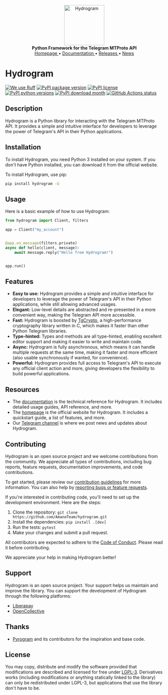 <p align="center">
    <a href="https://github.com/AmanoTeam/hydrogram">
        <picture>
            <source media="(prefers-color-scheme: dark)" srcset="docs/source/_static/hydrogram-dark.png">
            <source media="(prefers-color-scheme: light)" srcset="docs/source/_static/hydrogram-light.png">
            <img alt="Hydrogram" width="128" src="docs/source/_static/hydrogram-light.png">
        </picture>
    </a>
    <br>
    <b>Python Framework for the Telegram MTProto API</b>
    <br>
    <a href="https://hydrogram.amanoteam.com">
        Homepage
    </a>
    •
    <a href="https://hydrogram.amanoteam.com/docs">
        Documentation
    </a>
    •
    <a href="https://hydrogram.amanoteam.com/docs/releases">
        Releases
    </a>
    •
    <a href="https://t.me/HydrogramNews">
        News
    </a>
</p>

# Hydrogram

[![We use Ruff](https://img.shields.io/endpoint?url=https://raw.githubusercontent.com/astral-sh/ruff/main/assets/badge/v2.json)](https://github.com/astral-sh/ruff)
[![PyPI package version](https://img.shields.io/pypi/v/hydrogram.svg)](https://pypi.python.org/pypi/hydrogram)
[![PyPI license](https://img.shields.io/pypi/l/hydrogram.svg)](https://pypi.python.org/pypi/hydrogram)
[![PyPI python versions](https://img.shields.io/pypi/pyversions/hydrogram.svg)](https://pypi.python.org/pypi/hydrogram)
[![PyPI download month](https://img.shields.io/pypi/dm/hydrogram.svg)](https://pypi.python.org/pypi/hydrogram/)
[![GitHub Actions status](https://github.com/AmanoTeam/hydrogram/actions/workflows/python.yml/badge.svg)](https://github.com/AmanoTeam/hydrogram/actions)

## Description

Hydrogram is a Python library for interacting with the Telegram MTProto API. It provides a simple and intuitive interface for developers to leverage the power of Telegram's API in their Python applications.

## Installation

To install Hydrogram, you need Python 3 installed on your system. If you don't have Python installed, you can download it from the official website.

To install Hydrogram, use pip:

```bash
pip install hydrogram -U
```

## Usage

Here is a basic example of how to use Hydrogram:

```python
from hydrogram import Client, filters

app = Client("my_account")


@app.on_message(filters.private)
async def hello(client, message):
    await message.reply("Hello from Hydrogram!")


app.run()
```

## Features

- **Easy to use:** Hydrogram provides a simple and intuitive interface for developers to leverage the power of Telegram's API in their Python applications, while still allowing advanced usages.
- **Elegant:** Low-level details are abstracted and re-presented in a more convenient way, making the Telegram API more accessible.
- **Fast:** Hydrogram is boosted by [TgCrypto](https://github.com/pyrogram/tgcrypto), a high-performance cryptography library written in C, which makes it faster than other Python Telegram libraries.
- **Type-hinted:** Types and methods are all type-hinted, enabling excellent editor support and making it easier to write and maintain code.
- **Async:** Hydrogram is fully asynchronous, which means it can handle multiple requests at the same time, making it faster and more efficient (also usable synchronously if wanted, for convenience).
- **Powerful:** Hydrogram provides full access to Telegram's API to execute any official client action and more, giving developers the flexibility to build powerful applications.

## Resources

- The [documentation](https://hydrogram.amanoteam.com/docs) is the technical reference for Hydrogram. It includes detailed usage guides, API reference, and more.
- The [homepage](https://hydrogram.amanoteam.com) is the official website for Hydrogram. It includes a quickstart guide, a list of features, and more.
- Our [Telegram channel](https://t.me/HydrogramNews) is where we post news and updates about Hydrogram.

## Contributing

Hydrogram is an open source project and we welcome contributions from the community. We appreciate all types of contributions, including bug reports, feature requests, documentation improvements, and code contributions.

To get started, please review our [contribution guidelines](https://github.com/AmanoTeam/hydrogram/blob/main/CONTRIBUTING.rst) for more information. You can also help by [reporting bugs or feature requests](https://github.com/AmanoTeam/hydrogram/issues/new/choose).

If you're interested in contributing code, you'll need to set up the development environment. Here are the steps:

1. Clone the repository: `git clone https://github.com/AmanoTeam/hydrogram.git`
2. Install the dependencies: `pip install .[dev]`
3. Run the tests: `pytest`
4. Make your changes and submit a pull request.

All contributors are expected to adhere to the [Code of Conduct](https://github.com/AmanoTeam/hydrogram/blob/main/CODE_OF_CONDUCT.rst). Please read it before contributing.

We appreciate your help in making Hydrogram better!

## Support

Hydrogram is an open source project. Your support helps us maintain and improve the library. You can support the development of Hydrogram through the following platforms:

- [Liberapay](https://liberapay.com/hydrogram)
- [OpenCollective](https://opencollective.com/hydrogram)

## Thanks

- [Pyrogram](https://github.com/pyrogram/pyrogram) and its contributors for the inspiration and base code.

## License

You may copy, distribute and modify the software provided that modifications are described and licensed for free under [LGPL-3](https://www.gnu.org/licenses/lgpl-3.0.html). Derivatives works (including modifications or anything statically linked to the library) can only be redistributed under LGPL-3, but applications that use the library don't have to be.
